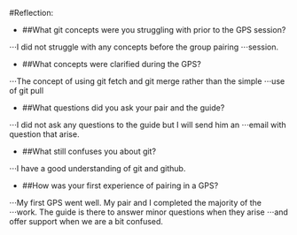 #Reflection:

* ##What git concepts were you struggling with prior to the GPS session?

⋅⋅⋅I did not struggle with any concepts before the group pairing ⋅⋅⋅session.

* ##What concepts were clarified during the GPS?

⋅⋅⋅The concept of using git fetch and git merge rather than the simple ⋅⋅⋅use of git pull

* ##What questions did you ask your pair and the guide?

⋅⋅⋅I did not ask any questions to the guide but I will send him an ⋅⋅⋅email  with question that arise.

* ##What still confuses you about git?

⋅⋅⋅I have a good understanding of git and github.

* ##How was your first experience of pairing in a GPS?

⋅⋅⋅My first GPS went well. My pair and I completed the majority of the ⋅⋅⋅work. The guide is there to answer minor questions when they arise ⋅⋅⋅and offer support when we are a bit confused. 
